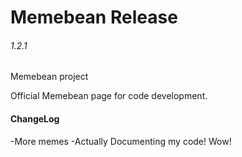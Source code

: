 # Memebean Release
###### 1.2.1

Memebean project

Official Memebean page for code development.

#### ChangeLog
-More memes
-Actually Documenting my code! Wow!
